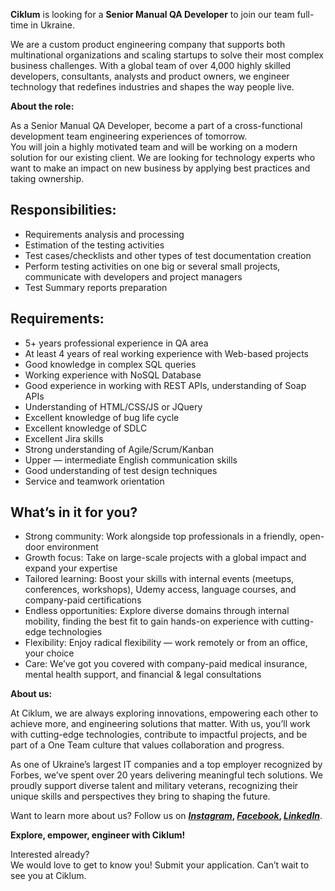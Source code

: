 **Ciklum** is looking for a **Senior Manual QA Developer** to join our team
full-time in Ukraine.

We are a custom product engineering company that supports both multinational
organizations and scaling startups to solve their most complex business
challenges. With a global team of over 4,000 highly skilled developers,
consultants, analysts and product owners, we engineer technology that
redefines industries and shapes the way people live.

**About the role:**

As a Senior Manual QA Developer, become a part of a cross-functional
development team engineering experiences of tomorrow.  
You will join a highly motivated team and will be working on a modern solution
for our existing client. We are looking for technology experts who want to
make an impact on new business by applying best practices and taking
ownership.

## Responsibilities:

  * Requirements analysis and processing
  * Estimation of the testing activities
  * Test cases/checklists and other types of test documentation creation
  * Perform testing activities on one big or several small projects, communicate with developers and project managers
  * Test Summary reports preparation

## Requirements:

  * 5+ years professional experience in QA area
  * At least 4 years of real working experience with Web-based projects
  * Good knowledge in complex SQL queries
  * Working experience with NoSQL Database
  * Good experience in working with REST APIs, understanding of Soap APIs
  * Understanding of HTML/CSS/JS or JQuery
  * Excellent knowledge of bug life cycle
  * Excellent knowledge of SDLC
  * Excellent Jira skills
  * Strong understanding of Agile/Scrum/Kanban
  * Upper — intermediate English communication skills
  * Good understanding of test design techniques
  * Service and teamwork orientation

## What’s in it for you?

  * Strong community: Work alongside top professionals in a friendly, open-door environment
  * Growth focus: Take on large-scale projects with a global impact and expand your expertise
  * Tailored learning: Boost your skills with internal events (meetups, conferences, workshops), Udemy access, language courses, and company-paid certifications
  * Endless opportunities: Explore diverse domains through internal mobility, finding the best fit to gain hands-on experience with cutting-edge technologies
  * Flexibility: Enjoy radical flexibility — work remotely or from an office, your choice
  * Care: We’ve got you covered with company-paid medical insurance, mental health support, and financial & legal consultations

**About us:**

At Ciklum, we are always exploring innovations, empowering each other to
achieve more, and engineering solutions that matter. With us, you’ll work with
cutting-edge technologies, contribute to impactful projects, and be part of a
One Team culture that values collaboration and progress.  
  
As one of Ukraine’s largest IT companies and a top employer recognized by
Forbes, we’ve spent over 20 years delivering meaningful tech solutions. We
proudly support diverse talent and military veterans, recognizing their unique
skills and perspectives they bring to shaping the future.  
  
Want to learn more about us? Follow us on **[
_Instagram_](https://www.instagram.com/ciklum/),
[_Facebook_](https://www.facebook.com/Ciklum/),
[_LinkedIn_](https://www.linkedin.com/company/ciklum/)**.

**Explore, empower, engineer with Ciklum!**

Interested already?  
We would love to get to know you! Submit your application. Can’t wait to see
you at Ciklum.